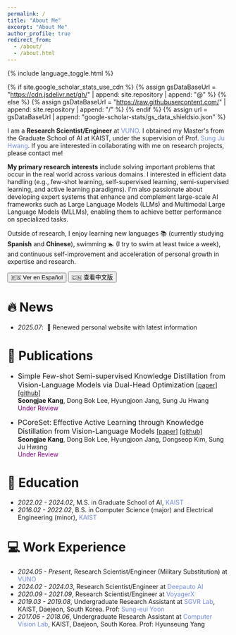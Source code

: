```yaml
---
permalink: /
title: "About Me"
excerpt: "About Me"
author_profile: true
redirect_from: 
  - /about/
  - /about.html
---
```


{% include language_toggle.html %}

{% if site.google_scholar_stats_use_cdn %}
{% assign gsDataBaseUrl = "https://cdn.jsdelivr.net/gh/" | append: site.repository | append: "@" %}
{% else %}
{% assign gsDataBaseUrl = "https://raw.githubusercontent.com/" | append: site.repository | append: "/" %}
{% endif %}
{% assign url = gsDataBaseUrl | append: "google-scholar-stats/gs_data_shieldsio.json" %}

<span class='anchor' id='about-me'></span>

I am a **Research Scientist/Engineer** at <a href="https://vuno.co/" style="color: #7289da; text-decoration: none;">VUNO</a>. I obtained my Master's from the Graduate School of AI at KAIST, under the supervision of Prof. <a href="http://www.sungjuhwang.com/" style="color: #7289da; text-decoration: none;">Sung Ju Hwang</a>. If you are interested in collaborating with me on research projects, please contact me!

**My primary research interests** include solving important problems that occur in the real world across various domains. I interested in efficient data handling (e.g., few-shot learning, self-supervised learning, semi-supervised learning, and active learning paradigms). I'm also passionate about developing expert systems that enhance and complement large-scale AI frameworks such as Large Language Models (LLMs) and Multimodal Large Language Models (MLLMs), enabling them to achieve better performance on specialized tasks.

Outside of research, I enjoy learning new languages 📚 (currently studying **Spanish** and **Chinese**), swimming 🏊 (I try to swim at least twice a week), and continuous self-improvement and acceleration of personal growth in expertise and research.

<div class="language-toggle">
  <button class="toggle-btn spanish-btn" onclick="toggleLanguage('spanish-content', this)">🇪🇸 Ver en Español</button>
  <button class="toggle-btn chinese-btn" onclick="toggleLanguage('chinese-content', this)">🇨🇳 查看中文版</button>
</div>

<div id="spanish-content" class="language-section spanish-section" style="display: none;">
  <p>Soy un <strong>Científico/Ingeniero de Investigación</strong> en <a href="https://vuno.co/" style="color: #7289da; text-decoration: none;">VUNO</a>. Obtuve mi Maestría en la Escuela de Posgrado de IA de KAIST, bajo la supervisión del Prof. <a href="http://www.sungjuhwang.com/" style="color: #7289da; text-decoration: none;">Sung Ju Hwang</a>. ¡Si estás interesado en colaborar conmigo en proyectos de investigación, por favor contáctame!</p>

  <p><strong>Mis intereses principales de investigación</strong> incluyen resolver problemas importantes que ocurren en el mundo real a través de varios dominios. Me interesa el manejo eficiente de datos (por ejemplo, aprendizaje de pocos ejemplos, aprendizaje auto-supervisado, aprendizaje semi-supervisado, y paradigmas de aprendizaje activo). También me apasiona desarrollar sistemas expertos que mejoren y complementen marcos de IA a gran escala como los Modelos de Lenguaje Grande (LLMs) y los Modelos de Lenguaje Grande Multimodales (MLLMs), permitiéndoles lograr un mejor rendimiento en tareas especializadas.</p>

  <p>Fuera de la investigación, disfruto aprender nuevos idiomas 📚 (actualmente estudiando <strong>español</strong> y <strong>chino</strong>), nadar 🏊 (trato de nadar al menos dos veces por semana), y la mejora continua personal y la aceleración del crecimiento personal en experiencia e investigación.</p>
</div>

<div id="chinese-content" class="language-section chinese-section" style="display: none;">
  <p>我是<a href="https://vuno.co/" style="color: #7289da; text-decoration: none;">VUNO</a>的<strong>研究科学家/工程师</strong>。我在KAIST人工智能研究生院获得了硕士学位，师从<a href="http://www.sungjuhwang.com/" style="color: #7289da; text-decoration: none;">黄成柱</a>教授。如果您有兴趣与我在研究项目上合作，请随时联系我！</p>

  <p><strong>我的主要研究兴趣</strong>包括解决现实世界中各个领域出现的重要问题。我对高效数据处理感兴趣（例如，少样本学习、自监督学习、半监督学习和主动学习范式）。我还热衷于开发能够增强和补充大型AI框架（如大型语言模型（LLMs）和多模态大型语言模型（MLLMs））的专家系统，使它们能够在专业任务上取得更好的性能。</p>

  <p>除了研究之外，我喜欢学习新语言📚（目前正在学习<strong>西班牙语</strong>和<strong>中文</strong>），游泳🏊（我尽量每周游泳至少两次），以及在专业知识和研究方面不断自我提升和加速个人成长。</p>
</div>

# 🔥 News
- *2025.07*: &nbsp;🎉 Renewed personal website with latest information

# 📝 Publications 

- <font size="3">Simple Few-shot Semi-supervised Knowledge Distillation from Vision-Language Models via Dual-Head Optimization</font>
[[paper]](https://arxiv.org/abs/2505.07675v1) [[github]](https://github.com/erjui/DHO)  
**Seongjae Kang**, Dong Bok Lee, Hyungjoon Jang, Sung Ju Hwang  
<span style="color:purple">Under Review</span>

- <font size="3">PCoreSet: Effective Active Learning through Knowledge Distillation from Vision-Language Models</font>
[[paper]](https://arxiv.org/abs/2505.07675v1) [[github]](https://github.com/erjui/PCoreSet)  
**Seongjae Kang**, Dong Bok Lee, Hyungjoon Jang, Dongseop Kim, Sung Ju Hwang  
<span style="color:purple">Under Review</span>

# 📖 Education
- *2022.02 - 2024.02*, M.S. in Graduate School of AI, <a href="https://www.kaist.ac.kr/en/" style="color: #7289da; text-decoration: none;">KAIST</a>
- *2016.02 - 2022.02*, B.S. in Computer Science (major) and Electrical Engineering (minor), <a href="https://www.kaist.ac.kr/en/" style="color: #7289da; text-decoration: none;">KAIST</a>

# 💻 Work Experience
- *2024.05 - Present*, Research Scientist/Engineer (Military Substitution) at <a href="https://vuno.co/" style="color: #7289da; text-decoration: none;">VUNO</a>
- *2024.02 - 2024.03*, Research Scientist/Engineer at <a href="https://deepauto.ai/" style="color: #7289da; text-decoration: none;">Deepauto AI</a>
- *2020.09 - 2021.09*, Research Scientist/Engineer at <a href="https://www.voyagerx.com/" style="color: #7289da; text-decoration: none;">VoyagerX</a>
- *2019.03 - 2019.08*, Undergraduate Research Assistant at <a href="https://sgvr.kaist.ac.kr/" style="color: #7289da; text-decoration: none;">SGVR Lab</a>, KAIST, Daejeon, South Korea. Prof: <a href="https://sgvr.kaist.ac.kr/~sungeui/" style="color: #7289da; text-decoration: none;">Sung-eui Yoon</a>
- *2017.06 - 2018.06*, Undergraduate Research Assistant at <a href="http://mind.kaist.ac.kr" style="color: #7289da; text-decoration: none;">Computer Vision Lab</a>, KAIST, Daejeon, South Korea. Prof: Hyunseung Yang
